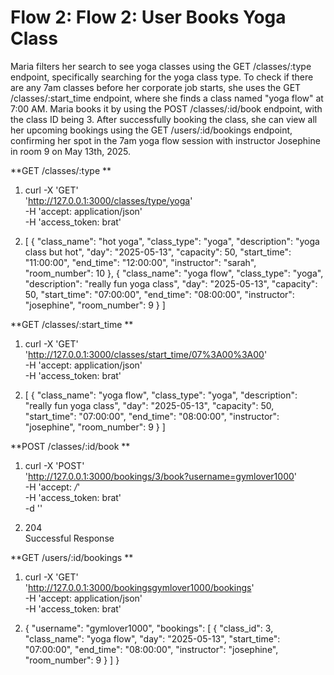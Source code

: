# Flow 2: Flow 2: User Books Yoga Class

Maria filters her search to see yoga classes using the GET /classes/:type endpoint, specifically searching for the yoga class type. To check if there are any 7am classes before her corporate job starts, she uses the GET /classes/:start_time endpoint, where she finds a class named "yoga flow" at 7:00 AM. Maria books it by using the POST /classes/:id/book endpoint, with the class ID being 3. After successfully booking the class, she can view all her upcoming bookings using the GET /users/:id/bookings endpoint, confirming her spot in the 7am yoga flow session with instructor Josephine in room 9 on May 13th, 2025.

**GET /classes/:type
**
1. curl -X 'GET' \
  'http://127.0.0.1:3000/classes/type/yoga' \
  -H 'accept: application/json' \
  -H 'access_token: brat'

2. [
  {
    "class_name": "hot yoga",
    "class_type": "yoga",
    "description": "yoga class but hot",
    "day": "2025-05-13",
    "capacity": 50,
    "start_time": "11:00:00",
    "end_time": "12:00:00",
    "instructor": "sarah",
    "room_number": 10
  },
  {
    "class_name": "yoga flow",
    "class_type": "yoga",
    "description": "really fun yoga class",
    "day": "2025-05-13",
    "capacity": 50,
    "start_time": "07:00:00",
    "end_time": "08:00:00",
    "instructor": "josephine",
    "room_number": 9
  }
]

**GET /classes/:start_time
**
1. curl -X 'GET' \
  'http://127.0.0.1:3000/classes/start_time/07%3A00%3A00' \
  -H 'accept: application/json' \
  -H 'access_token: brat'

2. [
  {
    "class_name": "yoga flow",
    "class_type": "yoga",
    "description": "really fun yoga class",
    "day": "2025-05-13",
    "capacity": 50,
    "start_time": "07:00:00",
    "end_time": "08:00:00",
    "instructor": "josephine",
    "room_number": 9
  }
]

**POST /classes/:id/book
**
1. curl -X 'POST' \
  'http://127.0.0.1:3000/bookings/3/book?username=gymlover1000' \
  -H 'accept: */*' \
  -H 'access_token: brat' \
  -d ''

2. 204	
Successful Response

**GET /users/:id/bookings
**
1. curl -X 'GET' \
  'http://127.0.0.1:3000/bookingsgymlover1000/bookings' \
  -H 'accept: application/json' \
  -H 'access_token: brat'

2. {
  "username": "gymlover1000",
  "bookings": [
    {
      "class_id": 3,
      "class_name": "yoga flow",
      "day": "2025-05-13",
      "start_time": "07:00:00",
      "end_time": "08:00:00",
      "instructor": "josephine",
      "room_number": 9
    }
  ]
}

